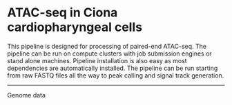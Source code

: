 # ATAC-seq in Ciona cardiopharyngeal cells
This pipeline is designed for processing of paired-end ATAC-seq.
The pipeline can be run on compute clusters with job submission engines or stand alone machines. Pipeline installation is also easy as most dependencies are automatically installed. The pipeline can be run starting from raw FASTQ files all the way to peak calling and signal track generation.


----------------------------
Genome data
